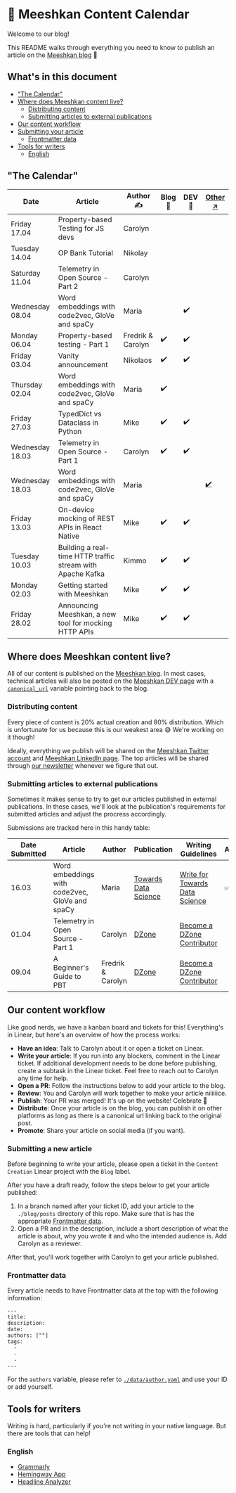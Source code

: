 # 📅 Meeshkan Content Calendar

Welcome to our blog!

This README walks through everything you need to know to publish an article on the [Meeshkan blog](https://meeshkan.com/blog/) 💫 

## What's in this document

- ["The Calendar"](#the-calendar)
- [Where does Meeshkan content live?](#where-does-meeshkan-content-live)
  - [Distributing content](#distributing-content)
  - [Submitting articles to external publications](#submitting-articles-to-external-publications)
- [Our content workflow](#our-content-workflow)
- [Submitting your article](#submitting-a-new-article)
  - [Frontmatter data](#frontmatter-data)
- [Tools for writers](#tools-for-writers)
  - [English](#english)

## "The Calendar"

| Date            | Article                                                    | Author ✍️         | Blog 🔖 | DEV 📓 | [Other ↗️](.EXTERNAL.md)                                                                        |
| --------------- | ---------------------------------------------------------- | ----------------- | ------- | ------ | ----------------------------------------------------------------------------------------------- |
| Friday 17.04    | Property-based Testing for JS devs                         | Carolyn           |         |        |                                                                                                 |
| Tuesday 14.04   | OP Bank Tutorial                                           | Nikolay           |         |        |                                                                                                 |
| Saturday 11.04  | Telemetry in Open Source - Part 2                          | Carolyn           |         |        |                                                                                                 |
| Wednesday 08.04 | Word embeddings with code2vec, GloVe and spaCy             | Maria             |         |   ✔️     |                                                                                                 |
| Monday 06.04    | Property-based testing - Part 1                            | Fredrik & Carolyn | ✔️      | ✔️     |                                                                                                 |
| Friday 03.04    | Vanity announcement                                        | Nikolaos          | ✔️      | ✔️     |                                                                                                 |
| Thursday 02.04  | Word embeddings with code2vec, GloVe and spaCy             | Maria             | ✔️      |        |                                                                                                 |
| Friday 27.03    | TypedDict vs Dataclass in Python                           | Mike              | ✔️      | ✔️     |                                                                                                 |
| Wednesday 18.03 | Telemetry in Open Source - Part 1                          | Carolyn           | ✔️      | ✔️     |                                                                                                 |
| Wednesday 18.03 | Word embeddings with code2vec, GloVe and spaCy             | Maria             |         |        | [✔️](https://towardsdatascience.com/word-embeddings-with-code2vec-glove-and-spacy-5b26420bf632) |
| Friday 13.03    | On-device mocking of REST APIs in React Native             | Mike              | ✔️      | ✔️     |                                                                                                 |
| Tuesday 10.03   | Building a real-time HTTP traffic stream with Apache Kafka | Kimmo             | ✔️      | ✔️     |                                                                                                 |
| Monday 02.03    | Getting started with Meeshkan                              | Mike              | ✔️      | ✔️     |                                                                                                 |
| Friday 28.02    | Announcing Meeshkan, a new tool for mocking HTTP APIs      | Mike              | ✔️      | ✔️     |                                                                                                 |

## Where does Meeshkan content live?

All of our content is published on the [Meeshkan blog](http://meeshkan.com/blog/). In most cases, technical articles will also be posted on the [Meeshkan DEV page](https://dev.to/meeshkan/) with a [`canonical_url`](https://yoast.com/rel-canonical/) variable pointing back to the blog.

### Distributing content

Every piece of content is 20% actual creation and 80% distribution. Which is unfortunate for us because this is our weakest area :sweat_smile: We're working on it though!

Ideally, everything we publish will be shared on the [Meeshkan Twitter account](https://twitter.com/meeshkanml?lang=en) and [Meeshkan LinkedIn page](https://www.linkedin.com/company/meeshkan/). The top articles will be shared through [our newsletter](https://www.subscribepage.com/meeshkan) whenever we figure that out.

### Submitting articles to external publications

Sometimes it makes sense to try to get our articles published in external publications. In these cases, we'll look at the publication's requirements for submitted articles and adjust the procress accordingly.

Submissions are tracked here in this handy table:

| Date Submitted | Article                                        | Author | Publication                                             | Writing Guidelines                                                                     | Accepted           | Rejected | Date Published | Link                                                                                            |
| -------------- | ---------------------------------------------- | ------ | ------------------------------------------------------- | -------------------------------------------------------------------------------------- | ------------------ | -------- | -------------- | ----------------------------------------------------------------------------------------------- |
| 16.03          | Word embeddings with code2vec, GloVe and spaCy | Maria  | [Towards Data Science](https://towardsdatascience.com/) | [Write for Towards Data Science](https://towardsdatascience.com/questions-96667b06af5) | :white_check_mark: |          | 18.03          | [🔗](https://towardsdatascience.com/word-embeddings-with-code2vec-glove-and-spacy-5b26420bf632) |
| 01.04          | Telemetry in Open Source - Part 1 | Carolyn  | [DZone](https://dzone.com/) | [Become a DZone Contributor](https://dzone.com/pages/contribute) |  |          |        |    |
| 09.04          | A Beginner's Guide to PBT | Fredrik & Carolyn  | [DZone](https://dzone.com/) | [Become a DZone Contributor](https://dzone.com/pages/contribute) |  |          |        |    |

## Our content workflow

Like good nerds, we have a kanban board and tickets for this! Everything's in Linear, but here's an overview of how the process works:

- **Have an idea**: Talk to Carolyn about it or open a ticket on Linear.
- **Write your article**: If you run into any blockers, comment in the Linear ticket. If additional development needs to be done before publishing, create a subtask in the Linear ticket. Feel free to reach out to Carolyn any time for help. 
- **Open a PR**: Follow the instructions below to add your article to the blog.
- **Review**: You and Carolyn will work together to make your article niiiiiice.
- **Publish**: Your PR was merged! It's up on the website! Celebrate 🎉
- **Distribute**: Once your article is on the blog, you can publish it on other platforms as long as there is a canonical url linking back to the original post. 
- **Promote**: Share your article on social media (if you want).

### Submitting a new article

Before beginning to write your article, please open a ticket in the `Content Creation` Linear project with the `Blog` label.

After you have a draft ready, follow the steps below to get your article published:
1. In a branch named after your ticket ID, add your article to the `./blog/posts` directory of this repo. Make sure that is has the appropriate [Frontmatter data](#frontmatter-data).
1. Open a PR and in the description, include a short description of what the article is about, why you wrote it and who the intended audience is. Add Carolyn as a reviewer.

After that, you'll work together with Carolyn to get your article published.

### Frontmatter data

Every article needs to have Frontmatter data at the top with the following information:

```
---
title: 
description: 
date:
authors: [""]
tags:
  - 
  - 
  - 
---
```

For the `authors` variable, please refer to [`./data/author.yaml`](https://github.com/meeshkan/website/blob/master/data/author.yaml) and use your ID or add yourself. 

## Tools for writers

Writing is hard, particularly if you're not writing in your native language. But there are tools that can help!

### English

- [Grammarly](https://www.grammarly.com)
- [Hemingway App](hemingwayapp.com/)
- [Headline Analyzer](https://coschedule.com/headline-analyzer)
